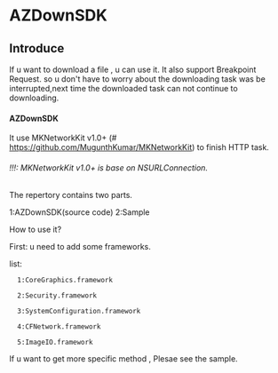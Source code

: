 # AZDownSDK


## Introduce

>
If u want to download a file , u can use it. It also support  Breakpoint Request. so u 
don't have to worry about the downloading task was be interrupted,next time the downloaded task can not continue to downloading.



#### AZDownSDK

It use MKNetworkKit v1.0+ (# https://github.com/MugunthKumar/MKNetworkKit) to finish HTTP task. 


###### !!!:  MKNetworkKit v1.0+ is base on NSURLConnection.



The repertory contains two parts.

1:AZDownSDK(source code) 
2:Sample 


How to use it?   

First: u need to add some frameworks.

list:

      1:CoreGraphics.framework

      2:Security.framework

      3:SystemConfiguration.framework

      4:CFNetwork.framework

      5:ImageIO.framework


If u want to get more specific method , Plesae see the sample.




